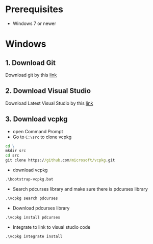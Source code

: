 
# Prerequisites
- Windows 7 or newer


# Windows
## 1. Download Git
Download git by this [link](https://git-scm.com/download/win)

## 2. Download Visual Studio
Download Latest Visual Studio by this [link](https://visualstudio.microsoft.com/zh-hans/thank-you-downloading-visual-studio/?sku=Community&channel=Release&version=VS2022&source=VSLandingPage&cid=2030&passive=false)

## 3. Download vcpkg
- open Command Prompt
- Go to ```C:\src``` to clone vcpkg
```cmd
cd \
mkdir src
cd src
git clone https://github.com/microsoft/vcpkg.git
```

- download vcpkg
```cmd
.\bootstrap-vcpkg.bat
```

- Search pdcurses library and make sure there is pdcurses library
```cmd
.\vcpkg search pdcurses
```

- Download pdcurses library
```cmd
.\vcpkg install pdcurses
```

- Integrate to link to visual studio code
```cmd
.\vcpkg integrate install
